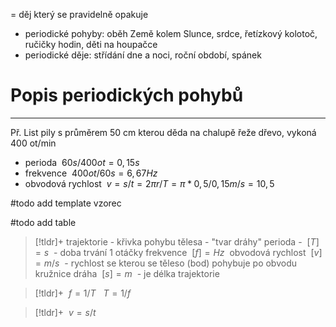 = děj který se pravidelně opakuje
- periodické pohyby: oběh Země kolem Slunce, srdce, řetízkový kolotoč, ručičky hodin, děti na houpačce
- periodické děje: střídání dne a noci, roční období, spánek

# Popis periodických pohybů
---
Př. List pily s průměrem 50 cm kterou děda na chalupě řeže dřevo, vykoná 400 ot/min
- perioda  ${\ 60s/400ot = 0,15 s\ }$
- frekvence  ${\ 400ot/60s = 6,67 Hz\ }$
- obvodová rychlost  ${\ v = s/t = 2\pi r/T = \pi *0,5/0,15 m/s = 10,5\ }$

#todo add template vzorec

#todo add table
> [!tldr]+
> trajektorie - křivka pohybu tělesa - "tvar dráhy"
> perioda -  ${\ [T] = s\ }$ - doba trvání 1 otáčky
> frekvence  ${\ [f] = Hz\ }$
> obvodová rychlost  ${\ [v] = m/s\ }$ - rychlost se kterou se těleso (bod) pohybuje po obvodu kružnice
> dráha  ${\ [s] = m\ }$ - je délka trajektorie

> [!tldr]+
>  ${\ f = 1/T\ }$
>   ${\ T = 1/f\ }$

> [!tldr]+
>  ${\ v = s/t\ }$